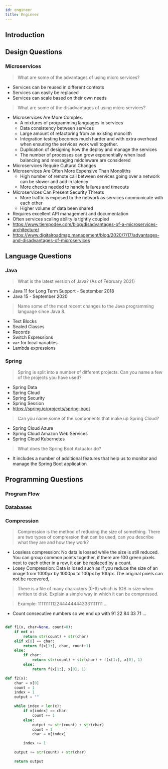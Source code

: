 ```yaml
---
id: engineer
title: Engineer
---
```


## Introduction

## Design Questions

### Microservices

> What are some of the advantages of using micro services?

- Services can be reused in different contexts
- Services can easily be replaced
- Services can scale based on their own needs

> What are some of the disadvantages of using micro services?

- Microservices Are More Complex.
  - A mixtures of programming languages in services
  - Data consistency between services
  - Large amount of refactoring from an existing monolith
  - Integration testing becomes much harder and with extra overhead when ensuring the services work well together.
  - Duplication of designing how the deploy and manage the services
  - The number of processes can grow exponentially when load balancing and messaging middleware are considered
- Microservices Require Cultural Changes
- Microservices Are Often More Expensive Than Monoliths
  - High number of remote call between services going over a network can be slower and add in latency
  - More checks needed to handle failures and timeouts
- Microservices Can Present Security Threats
  - More traffic is exposed to the network as services communicate with each other
  - Higher volume of data been shared
- Requires excellent API management and documentation
- Often services scaling ability is tightly coupled
- https://www.tiempodev.com/blog/disadvantages-of-a-microservices-architecture/
- https://www.digitalroadmap.management/blog/2020/7/17/advantages-and-disadvantages-of-microservices

## Language Questions

### Java

> What is the latest version of Java? (As of February 2021)

- Java 11 for Long Term Support - September 2018
- Java 15 - September 2020

> Name some of the most recent changes to the Java programming language since Java 8.

- Text Blocks
- Sealed Classes
- Records
- Switch Expressions
- `var` for local variables
- Lambda expressions

### Spring

> Spring is split into a number of different projects. Can you name a few of the projects you have used?

- Spring Data
- Spring Cloud
- Spring Security
- Spring Session
- https://spring.io/projects/spring-boot

> Can you name some of the components that make up Spring Cloud?

- Spring Cloud Azure
- Spring Cloud Amazon Web Services
- Spring Cloud Kubernetes

> What does the Spring Boot Actuator do?

- It includes a number of additional features that help us to monitor and manage the Spring Boot application

## Programming Questions

### Program Flow

### Databases

### Compression

> Compression is the method of reducing the size of something. There are two types of compression that can be used, can you describe what they are and how they work?

- Lossless compression: No data is lossed while the size is still reduced. You can group common points together, if there are 100 green pixels next to each other in a row, it can be replaced by a count.
- Losey Compression: Data is losed such as if you reduce the size of an image from 1000px by 1000px to 100px by 100px. The original pixels can not be recovered,

> There is a file of many characters (0-9) which is 1GB in size when written to disk. Explain a simple way in which it can be compressed.

> Example: 11111111122444444443331111111 ...

- Count consecutive numbers so we end up with 91 22 84 33 71 ...

```python

def f1(x, char=None, count=0):
    if not x:
        return str(count) + str(char)
    elif x[0] == char:
        return f(x[1:], char, count+1)
    else:
        if char:
            return str(count) + str(char) + f(x[1:], x[0], 1)
        else:
            return f(x[1:], x[0], 1)
```

```python
def f2(x):
    char = x[0]
    count = 1
    index = 1
    output = ""

    while index < len(x):
        if x[index] == char:
            count += 1
        else:
            output += str(count) + str(char)
            count = 1
            char = x[index]

        index += 1

    output += str(count) + str(char)

    return output

```
